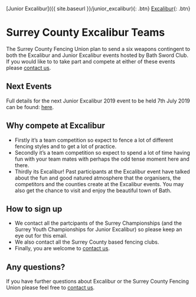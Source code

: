 [Junior Excalibur]({{ site.baseurl }}/junior_excalibur){: .btn}
[Excalibur](./excalibur){: .btn}

# Surrey County Excalibur Teams

The Surrey County Fencing Union plan to send a six weapons contingent to both the Excalibur and Junior Excalibur events hosted by Bath Sword Club. If you would like to to take part and compete at either of these events please [contact us](./contact).

## Next Events

Full details for the next Junior Excalibur 2019 event to be held 7th July 2019 can be found: [here](./junior_excalibur).

## Why compete at Excalibur
- Firstly it’s a team competition so expect to fence a lot of different fencing styles and to get a lot of practice. 
- Secondly it’s a team competition so expect to spend a lot of time having fun with your team mates with perhaps the odd tense moment here and there.
- Thirdly its Excalibur! Past participants at the Excalibur event have talked about the fun and good natured atmosphere that the organisers, the competitors and the counties create at the Excalibur events. You may also get the chance to visit and enjoy the beautiful town of Bath.

## How to sign up
- We contact all the partcipants of the Surrey Championships (and the Surrey Youth Championships for Junior Excalibur) so please keep an eye out for this email.
- We also contact all the Surrey County based fencing clubs.
- Finally, you are welcome to [contact us](./contact).

## Any questions?
If you have further questions about Excalibur or the Surrey County Fencing Union please feel free to [contact us](./contact).
